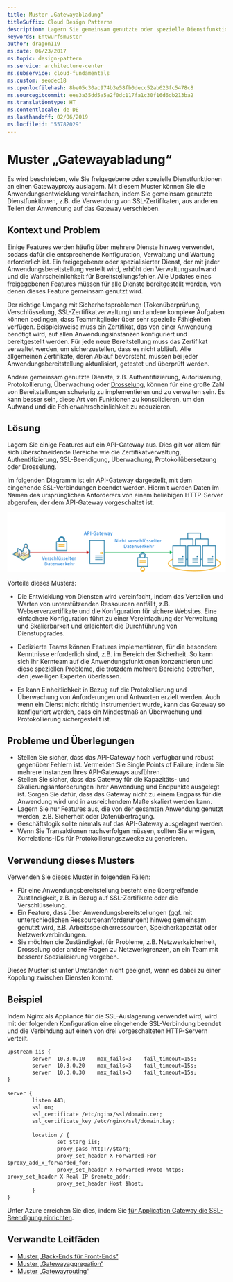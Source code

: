 ```yaml
---
title: Muster „Gatewayabladung“
titleSuffix: Cloud Design Patterns
description: Lagern Sie gemeinsam genutzte oder spezielle Dienstfunktionen an einen Gatewayproxy aus.
keywords: Entwurfsmuster
author: dragon119
ms.date: 06/23/2017
ms.topic: design-pattern
ms.service: architecture-center
ms.subservice: cloud-fundamentals
ms.custom: seodec18
ms.openlocfilehash: 8be05c30ac974b3e58fb0decc52ab623fc5478c8
ms.sourcegitcommit: eee3a35dd5a5a2f0dc117fa1c30f16d6db213ba2
ms.translationtype: HT
ms.contentlocale: de-DE
ms.lasthandoff: 02/06/2019
ms.locfileid: "55782029"
---
```

# <a name="gateway-offloading-pattern"></a>Muster „Gatewayabladung“

Es wird beschrieben, wie Sie freigegebene oder spezielle Dienstfunktionen an einen Gatewayproxy auslagern. Mit diesem Muster können Sie die Anwendungsentwicklung vereinfachen, indem Sie gemeinsam genutzte Dienstfunktionen, z.B. die Verwendung von SSL-Zertifikaten, aus anderen Teilen der Anwendung auf das Gateway verschieben.

## <a name="context-and-problem"></a>Kontext und Problem

Einige Features werden häufig über mehrere Dienste hinweg verwendet, sodass dafür die entsprechende Konfiguration, Verwaltung und Wartung erforderlich ist. Ein freigegebener oder spezialisierter Dienst, der mit jeder Anwendungsbereitstellung verteilt wird, erhöht den Verwaltungsaufwand und die Wahrscheinlichkeit für Bereitstellungsfehler. Alle Updates eines freigegebenen Features müssen für alle Dienste bereitgestellt werden, von denen dieses Feature gemeinsam genutzt wird.

Der richtige Umgang mit Sicherheitsproblemen (Tokenüberprüfung, Verschlüsselung, SSL-Zertifikatverwaltung) und andere komplexe Aufgaben können bedingen, dass Teammitglieder über sehr spezielle Fähigkeiten verfügen. Beispielsweise muss ein Zertifikat, das von einer Anwendung benötigt wird, auf allen Anwendungsinstanzen konfiguriert und bereitgestellt werden. Für jede neue Bereitstellung muss das Zertifikat verwaltet werden, um sicherzustellen, dass es nicht abläuft. Alle allgemeinen Zertifikate, deren Ablauf bevorsteht, müssen bei jeder Anwendungsbereitstellung aktualisiert, getestet und überprüft werden.

Andere gemeinsam genutzte Dienste, z.B. Authentifizierung, Autorisierung, Protokollierung, Überwachung oder [Drosselung](./throttling.md), können für eine große Zahl von Bereitstellungen schwierig zu implementieren und zu verwalten sein. Es kann besser sein, diese Art von Funktionen zu konsolidieren, um den Aufwand und die Fehlerwahrscheinlichkeit zu reduzieren.

## <a name="solution"></a>Lösung

Lagern Sie einige Features auf ein API-Gateway aus. Dies gilt vor allem für sich überschneidende Bereiche wie die Zertifikatverwaltung, Authentifizierung, SSL-Beendigung, Überwachung, Protokollübersetzung oder Drosselung.

Im folgenden Diagramm ist ein API-Gateway dargestellt, mit dem eingehende SSL-Verbindungen beendet werden. Hiermit werden Daten im Namen des ursprünglichen Anforderers von einem beliebigen HTTP-Server abgerufen, der dem API-Gateway vorgeschaltet ist.

 ![Diagramm des Musters „Gatewayabladung“](./_images/gateway-offload.png)

Vorteile dieses Musters:

- Die Entwicklung von Diensten wird vereinfacht, indem das Verteilen und Warten von unterstützenden Ressourcen entfällt, z.B. Webserverzertifikate und die Konfiguration für sichere Websites. Eine einfachere Konfiguration führt zu einer Vereinfachung der Verwaltung und Skalierbarkeit und erleichtert die Durchführung von Dienstupgrades.

- Dedizierte Teams können Features implementieren, für die besondere Kenntnisse erforderlich sind, z.B. im Bereich der Sicherheit. So kann sich Ihr Kernteam auf die Anwendungsfunktionen konzentrieren und diese speziellen Probleme, die trotzdem mehrere Bereiche betreffen, den jeweiligen Experten überlassen.

- Es kann Einheitlichkeit in Bezug auf die Protokollierung und Überwachung von Anforderungen und Antworten erzielt werden. Auch wenn ein Dienst nicht richtig instrumentiert wurde, kann das Gateway so konfiguriert werden, dass ein Mindestmaß an Überwachung und Protokollierung sichergestellt ist.

## <a name="issues-and-considerations"></a>Probleme und Überlegungen

- Stellen Sie sicher, dass das API-Gateway hoch verfügbar und robust gegenüber Fehlern ist. Vermeiden Sie Single Points of Failure, indem Sie mehrere Instanzen Ihres API-Gateways ausführen.
- Stellen Sie sicher, dass das Gateway für die Kapazitäts- und Skalierungsanforderungen Ihrer Anwendung und Endpunkte ausgelegt ist. Sorgen Sie dafür, dass das Gateway nicht zu einem Engpass für die Anwendung wird und in ausreichendem Maße skaliert werden kann.
- Lagern Sie nur Features aus, die von der gesamten Anwendung genutzt werden, z.B. Sicherheit oder Datenübertragung.
- Geschäftslogik sollte niemals auf das API-Gateway ausgelagert werden.
- Wenn Sie Transaktionen nachverfolgen müssen, sollten Sie erwägen, Korrelations-IDs für Protokollierungszwecke zu generieren.

## <a name="when-to-use-this-pattern"></a>Verwendung dieses Musters

Verwenden Sie dieses Muster in folgenden Fällen:

- Für eine Anwendungsbereitstellung besteht eine übergreifende Zuständigkeit, z.B. in Bezug auf SSL-Zertifikate oder die Verschlüsselung.
- Ein Feature, dass über Anwendungsbereitstellungen (ggf. mit unterschiedlichen Ressourcenanforderungen) hinweg gemeinsam genutzt wird, z.B. Arbeitsspeicherressourcen, Speicherkapazität oder Netzwerkverbindungen.
- Sie möchten die Zuständigkeit für Probleme, z.B. Netzwerksicherheit, Drosselung oder andere Fragen zu Netzwerkgrenzen, an ein Team mit besserer Spezialisierung vergeben.

Dieses Muster ist unter Umständen nicht geeignet, wenn es dabei zu einer Kopplung zwischen Diensten kommt.

## <a name="example"></a>Beispiel

Indem Nginx als Appliance für die SSL-Auslagerung verwendet wird, wird mit der folgenden Konfiguration eine eingehende SSL-Verbindung beendet und die Verbindung auf einen von drei vorgeschalteten HTTP-Servern verteilt.

```console
upstream iis {
        server  10.3.0.10    max_fails=3    fail_timeout=15s;
        server  10.3.0.20    max_fails=3    fail_timeout=15s;
        server  10.3.0.30    max_fails=3    fail_timeout=15s;
}

server {
        listen 443;
        ssl on;
        ssl_certificate /etc/nginx/ssl/domain.cer;
        ssl_certificate_key /etc/nginx/ssl/domain.key;

        location / {
                set $targ iis;
                proxy_pass http://$targ;
                proxy_set_header X-Forwarded-For $proxy_add_x_forwarded_for;
                proxy_set_header X-Forwarded-Proto https;
proxy_set_header X-Real-IP $remote_addr;
                proxy_set_header Host $host;
        }
}
```

Unter Azure erreichen Sie dies, indem Sie [für Application Gateway die SSL-Beendigung einrichten](/azure/application-gateway/tutorial-ssl-cli).

## <a name="related-guidance"></a>Verwandte Leitfäden

- [Muster „Back-Ends für Front-Ends“](./backends-for-frontends.md)
- [Muster „Gatewayaggregation“](./gateway-aggregation.md)
- [Muster „Gatewayrouting“](./gateway-routing.md)
